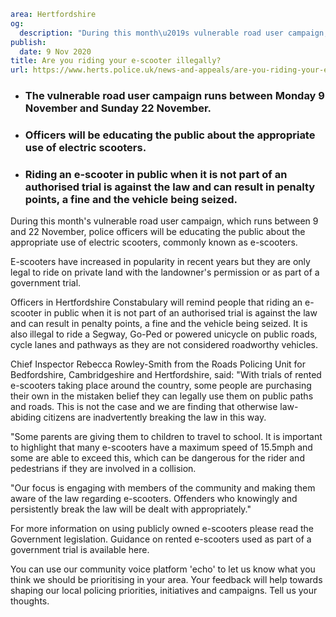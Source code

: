 ```yaml
area: Hertfordshire
og:
  description: "During this month\u2019s vulnerable road user campaign, which runs between 9 and 22 November, police officers will be educating the public about the appropriate use of electric scooters, commonly known as e-scooters."
publish:
  date: 9 Nov 2020
title: Are you riding your e-scooter illegally?
url: https://www.herts.police.uk/news-and-appeals/are-you-riding-your-e-scooter-illegally-0853
```

* ### The vulnerable road user campaign runs between Monday 9 November and Sunday 22 November.

 * ### Officers will be educating the public about the appropriate use of electric scooters.

 * ### Riding an e-scooter in public when it is not part of an authorised trial is against the law and can result in penalty points, a fine and the vehicle being seized.

During this month's vulnerable road user campaign, which runs between 9 and 22 November, police officers will be educating the public about the appropriate use of electric scooters, commonly known as e-scooters.

E-scooters have increased in popularity in recent years but they are only legal to ride on private land with the landowner's permission or as part of a government trial.

Officers in Hertfordshire Constabulary will remind people that riding an e-scooter in public when it is not part of an authorised trial is against the law and can result in penalty points, a fine and the vehicle being seized. It is also illegal to ride a Segway, Go-Ped or powered unicycle on public roads, cycle lanes and pathways as they are not considered roadworthy vehicles.

Chief Inspector Rebecca Rowley-Smith from the Roads Policing Unit for Bedfordshire, Cambridgeshire and Hertfordshire, said: "With trials of rented e-scooters taking place around the country, some people are purchasing their own in the mistaken belief they can legally use them on public paths and roads. This is not the case and we are finding that otherwise law-abiding citizens are inadvertently breaking the law in this way.

"Some parents are giving them to children to travel to school. It is important to highlight that many e-scooters have a maximum speed of 15.5mph and some are able to exceed this, which can be dangerous for the rider and pedestrians if they are involved in a collision.

"Our focus is engaging with members of the community and making them aware of the law regarding e-scooters. Offenders who knowingly and persistently break the law will be dealt with appropriately."

For more information on using publicly owned e-scooters please read the Government legislation. Guidance on rented e-scooters used as part of a government trial is available here.

You can use our community voice platform 'echo' to let us know what you think we should be prioritising in your area. Your feedback will help towards shaping our local policing priorities, initiatives and campaigns. Tell us your thoughts.
